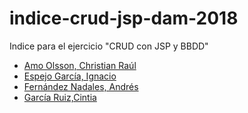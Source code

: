 # indice-crud-jsp-dam-2018
Indice para el ejercicio "CRUD con JSP y BBDD"

* [Amo Olsson, Christian Raúl](https://github.com/christianraulamo/crud-jsp.git)
* [Espejo García, Ignacio](https://github.com/NachoEspejo/CRUD-JSP)
* [Fernández Nadales, Andrés](https://github.com/andresfernandeznad/crud-jsp)
* [García Ruiz,Cintia](https://github.com/cyntigr/Ejercicio-CRUD.git)

